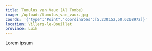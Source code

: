 ```yaml
---
title: Tumulus van Vaux (Al Tombe)
image: /uploads/tumulus_van_vaux.jpg
coords: '{"type":"Point","coordinates":[5.230152,50.6208972]}'
location: Villers-le-Bouillet
province: Luik
---
```

Lorem ipsum